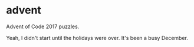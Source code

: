 # advent

Advent of Code 2017 puzzles.

Yeah, I didn't start until the holidays were over. It's been a busy December.
